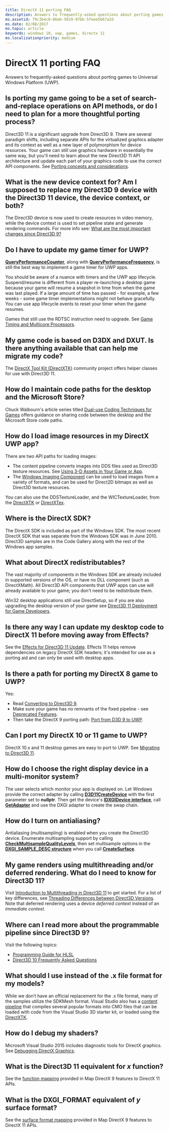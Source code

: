 ```yaml
---
title: DirectX 11 porting FAQ
description: Answers to frequently-asked questions about porting games to Universal Windows Platform (UWP).
ms.assetid: 79c3b4c0-86eb-5019-97bb-5feee5667a2d
ms.date: 02/08/2017
ms.topic: article
keywords: windows 10, uwp, games, directx 11
ms.localizationpriority: medium
---
```

# DirectX 11 porting FAQ




Answers to frequently-asked questions about porting games to Universal Windows Platform (UWP).

## Is porting my game going to be a set of search-and-replace operations on API methods, or do I need to plan for a more thoughtful porting process?


Direct3D 11 is a significant upgrade from Direct3D 9. There are several paradigm shifts, including separate APIs for the virtualized graphics adapter and its context as well as a new layer of polymorphism for device resources. Your game can still use graphics hardware in essentially the same way, but you'll need to learn about the new Direct3D 11 API architecture and update each part of your graphics code to use the correct API components. See [Porting concepts and considerations](porting-considerations.md).

## What is the new device context for? Am I supposed to replace my Direct3D 9 device with the Direct3D 11 device, the device context, or both?


The Direct3D device is now used to create resources in video memory, while the device context is used to set pipeline state and generate rendering commands. For more info see: [What are the most important changes since Direct3D 9?](understand-direct3d-11-1-concepts.md)

##  Do I have to update my game timer for UWP?


[**QueryPerformanceCounter**](https://docs.microsoft.com/windows/desktop/api/profileapi/nf-profileapi-queryperformancecounter), along with [**QueryPerformanceFrequency**](https://docs.microsoft.com/windows/desktop/api/profileapi/nf-profileapi-queryperformancefrequency), is still the best way to implement a game timer for UWP apps.

You should be aware of a nuance with timers and the UWP app lifecycle. Suspend/resume is different from a player re-launching a desktop game because your game will resume a snapshot in time from when the game was last played. If a large amount of time has passed - for example, a few weeks - some game timer implementations might not behave gracefully. You can use app lifecycle events to reset your timer when the game resumes.

Games that still use the RDTSC instruction need to upgrade. See [Game Timing and Multicore Processors](https://docs.microsoft.com/windows/desktop/DxTechArts/game-timing-and-multicore-processors).

## My game code is based on D3DX and DXUT. Is there anything available that can help me migrate my code?


The [DirectX Tool Kit (DirectXTK)](https://github.com/Microsoft/DirectXTK) community project offers helper classes for use with Direct3D 11.

##  How do I maintain code paths for the desktop and the Microsoft Store?


Chuck Walbourn's article series titled [Dual-use Coding Techniques for Games](https://blogs.msdn.com/b/chuckw/archive/2012/09/17/dual-use-coding-techniques-for-games.aspx) offers guidance on sharing code between the desktop and the Microsoft Store code paths.

##  How do I load image resources in my DirectX UWP app?


There are two API paths for loading images:

-   The content pipeline converts images into DDS files used as Direct3D texture resources. See [Using 3-D Assets in Your Game or App](https://docs.microsoft.com/visualstudio/designers/using-3-d-assets-in-your-game-or-app?view=vs-2015).
-   The [Windows Imaging Component](https://docs.microsoft.com/windows/desktop/wic/-wic-lh) can be used to load images from a variety of formats, and can be used for Direct2D bitmaps as well as Direct3D texture resources.

You can also use the DDSTextureLoader, and the WICTextureLoader, from the [DirectXTK](https://github.com/Microsoft/DirectXTK) or [DirectXTex](https://github.com/Microsoft/DirectXTex).

## Where is the DirectX SDK?


The DirectX SDK is included as part of the Windows SDK. The most recent DirectX SDK that was separate from the Windows SDK was in June 2010. Direct3D samples are in the Code Gallery along with the rest of the Windows app samples.

## What about DirectX redistributables?


The vast majority of components in the Windows SDK are already included in supported versions of the OS, or have no DLL component (such as DirectXMath). All Direct3D API components that UWP apps can use will already available to your game; you don't need to be redistribute them.

Win32 desktop applications still use DirectSetup, so if you are also upgrading the desktop version of your game see [Direct3D 11 Deployment for Game Developers](https://docs.microsoft.com/windows/desktop/direct3darticles/direct3d11-deployment).

## Is there any way I can update my desktop code to DirectX 11 before moving away from Effects?


See the [Effects for Direct3D 11 Update](https://github.com/Microsoft/FX11). Effects 11 helps remove dependencies on legacy DirectX SDK headers; it's intended for use as a porting aid and can only be used with desktop apps.

##  Is there a path for porting my DirectX 8 game to UWP?


Yes:

-   Read [Converting to Direct3D 9](https://docs.microsoft.com/windows/desktop/direct3d9/converting-to-directx-9).
-   Make sure your game has no remnants of the fixed pipeline - see [Deprecated Features](https://docs.microsoft.com/windows/desktop/direct3d10/d3d10-graphics-programming-guide-api-features-deprecated).
-   Then take the DirectX 9 porting path: [Port from D3D 9 to UWP](walkthrough--simple-port-from-direct3d-9-to-11-1.md).

##  Can I port my DirectX 10 or 11 game to UWP?


DirectX 10.x and 11 desktop games are easy to port to UWP. See [Migrating to Direct3D 11](https://docs.microsoft.com/windows/desktop/direct3d11/d3d11-programming-guide-migrating).

## How do I choose the right display device in a multi-monitor system?


The user selects which monitor your app is displayed on. Let Windows provide the correct adapter by calling [**D3D11CreateDevice**](https://docs.microsoft.com/windows/desktop/api/d3d11/nf-d3d11-d3d11createdevice) with the first parameter set to **nullptr**. Then get the device's [**IDXGIDevice interface**](https://docs.microsoft.com/windows/desktop/api/dxgi/nn-dxgi-idxgidevice), call [**GetAdapter**](https://docs.microsoft.com/windows/desktop/api/dxgi/nf-dxgi-idxgidevice-getadapter) and use the DXGI adapter to create the swap chain.

## How do I turn on antialiasing?


Antialiasing (multisampling) is enabled when you create the Direct3D device. Enumerate multisampling support by calling [**CheckMultisampleQualityLevels**](https://docs.microsoft.com/windows/desktop/api/d3d11/nf-d3d11-id3d11device-checkmultisamplequalitylevels), then set multisample options in the [**DXGI\_SAMPLE\_DESC structure**](https://docs.microsoft.com/windows/desktop/api/dxgicommon/ns-dxgicommon-dxgi_sample_desc) when you call [**CreateSurface**](https://docs.microsoft.com/windows/desktop/api/dxgi/nf-dxgi-idxgidevice-createsurface).

## My game renders using multithreading and/or deferred rendering. What do I need to know for Direct3D 11?


Visit [Introduction to Multithreading in Direct3D 11](https://docs.microsoft.com/windows/desktop/direct3d11/overviews-direct3d-11-render-multi-thread-intro) to get started. For a list of key differences, see [Threading Differences between Direct3D Versions](https://docs.microsoft.com/windows/desktop/direct3d11/overviews-direct3d-11-render-multi-thread-differences). Note that deferred rendering uses a device *deferred context* instead of an *immediate context*.

## Where can I read more about the programmable pipeline since Direct3D 9?


Visit the following topics:

-   [Programming Guide for HLSL](https://docs.microsoft.com/windows/desktop/direct3dhlsl/dx-graphics-hlsl-pguide)
-   [Direct3D 10 Frequently Asked Questions](https://docs.microsoft.com/windows/desktop/DxTechArts/direct3d10-frequently-asked-questions)

## What should I use instead of the .x file format for my models?


While we don’t have an official replacement for the .x file format, many of the samples utilize the SDKMesh format. Visual Studio also has a [content pipeline](https://docs.microsoft.com/visualstudio/designers/using-3-d-assets-in-your-game-or-app?view=vs-2015) that compiles several popular formats into CMO files that can be loaded with code from the Visual Studio 3D starter kit, or loaded using the [DirectXTK](https://github.com/Microsoft/DirectXTK).

## How do I debug my shaders?


Microsoft Visual Studio 2015 includes diagnostic tools for DirectX graphics. See [Debugging DirectX Graphics](https://docs.microsoft.com/visualstudio/debugger/visual-studio-graphics-diagnostics?view=vs-2015).

##  What is the Direct3D 11 equivalent for *x* function?


See the [function mapping](feature-mapping.md#function-mapping) provided in Map DirectX 9 features to DirectX 11 APIs.

##  What is the DXGI\_FORMAT equivalent of *y* surface format?


See the [surface format mapping](feature-mapping.md#surface-format-mapping) provided in Map DirectX 9 features to DirectX 11 APIs.

 

 




